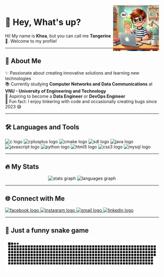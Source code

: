 <img align="right" height="150" src="https://raw.githubusercontent.com/NguyenKhoa311/NguyenKhoa311/refs/heads/main/profilepic.webp" />

# 👋 Hey, What's up?

Hi! My name is **Khoa**, but you can call me **Tangerine** 🍊. Welcome to my profile!  

---

## 🚀 About Me
✨ Passionate about creating innovative solutions and learning new technologies  
📚 Currently studying **Computer Networks and Data Communications** at **VNU - University of Engineering and Technology**  
🎯 Aspiring to become a **Data Engineer** or **DevOps Engineer**  
🎲 Fun fact: I enjoy tinkering with code and occasionally creating bugs since 2023 😅  

---

## 🛠️ Languages and Tools
<div align="left">
  <img src="https://cdn.jsdelivr.net/gh/devicons/devicon/icons/c/c-original.svg" height="30" alt="c logo" />
  <img src="https://cdn.jsdelivr.net/gh/devicons/devicon/icons/cplusplus/cplusplus-original.svg" height="30" alt="cplusplus logo" />
  <img src="https://cdn.jsdelivr.net/gh/devicons/devicon/icons/cmake/cmake-original.svg" height="30" alt="cmake logo" />
  <img src="https://cdn.jsdelivr.net/gh/devicons/devicon/icons/sdl/sdl-original.svg" height="30" alt="sdl logo" />
  <img src="https://cdn.jsdelivr.net/gh/devicons/devicon/icons/java/java-original.svg" height="30" alt="java logo" />
  <img src="https://cdn.jsdelivr.net/gh/devicons/devicon/icons/javascript/javascript-original.svg" height="30" alt="javascript logo" />
  <img src="https://cdn.jsdelivr.net/gh/devicons/devicon/icons/python/python-original.svg" height="30" alt="python logo" />
  <img src="https://cdn.jsdelivr.net/gh/devicons/devicon/icons/html5/html5-original.svg" height="30" alt="html5 logo" />
  <img src="https://cdn.jsdelivr.net/gh/devicons/devicon/icons/css3/css3-original.svg" height="30" alt="css3 logo" />
  <img src="https://cdn.jsdelivr.net/gh/devicons/devicon/icons/mysql/mysql-original.svg" height="30" alt="mysql logo" />
</div>

---

## 🔥 My Stats
<div align="center">
  <img src="https://github-readme-stats.vercel.app/api?username=NguyenKhoa311&hide_title=false&hide_rank=false&show_icons=true&include_all_commits=true&count_private=true&disable_animations=false&theme=dracula&locale=en&hide_border=false" height="150" alt="stats graph" />
  <img src="https://github-readme-stats.vercel.app/api/top-langs?username=NguyenKhoa311&locale=en&hide_title=false&layout=compact&card_width=320&langs_count=5&theme=dracula&hide_border=false" height="150" alt="languages graph" />
</div>

---

## 🌐 Connect with Me
<div align="left">
  <a href="https://www.facebook.com/profile.php?id=100014293383493" target="_blank">
    <img src="https://img.shields.io/static/v1?message=Facebook&logo=facebook&label=&color=1877F2&logoColor=white&labelColor=&style=for-the-badge" height="35" alt="facebook logo" />
  </a>
  <a href="https://www.instagram.com/tangerineee311205/" target="_blank">
    <img src="https://img.shields.io/static/v1?message=Instagram&logo=instagram&label=&color=E4405F&logoColor=white&labelColor=&style=for-the-badge" height="35" alt="instagram logo" />
  </a>
  <a href="mailto:khoabeo6a1@gmail.com" target="_blank">
    <img src="https://img.shields.io/static/v1?message=Gmail&logo=gmail&label=&color=D14836&logoColor=white&labelColor=&style=for-the-badge" height="35" alt="gmail logo" />
  </a>
  <a href="https://www.linkedin.com/in/nguy%E1%BB%85n-v%C4%83n-khoa-24055a329/" target="_blank">
    <img src="https://img.shields.io/static/v1?message=LinkedIn&logo=linkedin&label=&color=0077B5&logoColor=white&labelColor=&style=for-the-badge" height="35" alt="linkedin logo" />
  </a>
</div>

---

## 🎨 Just a funny snake game 
<picture>
  <source media="(prefers-color-scheme: dark)" srcset="https://raw.githubusercontent.com/NguyenKhoa311/NguyenKhoa311/output/github-snake-dark.svg" />
  <source media="(prefers-color-scheme: light)" srcset="https://raw.githubusercontent.com/NguyenKhoa311/NguyenKhoa311/output/github-snake.svg" />
  <img alt="github-snake" src="https://raw.githubusercontent.com/NguyenKhoa311/NguyenKhoa311/output/github-snake.svg" />
</picture>
